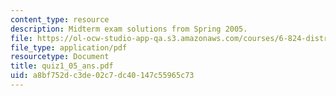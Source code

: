 ```yaml
---
content_type: resource
description: Midterm exam solutions from Spring 2005.
file: https://ol-ocw-studio-app-qa.s3.amazonaws.com/courses/6-824-distributed-computer-systems-engineering-spring-2006/a8bf752dc3de02c7dc40147c55965c73_quiz1_05_ans.pdf
file_type: application/pdf
resourcetype: Document
title: quiz1_05_ans.pdf
uid: a8bf752d-c3de-02c7-dc40-147c55965c73
---
```

